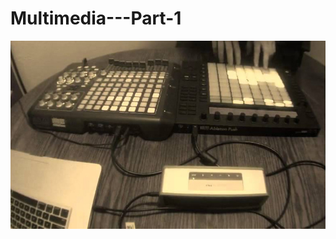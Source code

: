 # Multimedia---Part-1

![APC and PUSH](https://raw.githubusercontent.com/saturdaycodersamsterdam/multimedia---part-1/master/maxresdefault.jpg)